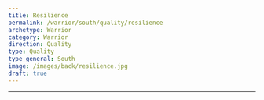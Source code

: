 ```yaml
---
title: Resilience
permalink: /warrior/south/quality/resilience
archetype: Warrior
category: Warrior
direction: Quality
type: Quality
type_general: South
image: /images/back/resilience.jpg
draft: true
---
```


---
